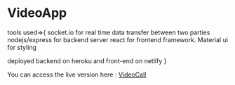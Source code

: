 # VideoApp
tools used=>{
socket.io for real time data transfer between two parties
nodejs/express for backend server
react for frontend framework.
Material ui for styling

deployed backend on heroku and front-end on netlify
}

You can access the live version here : [VideoCall](https://sample-video-call-app.netlify.app)
